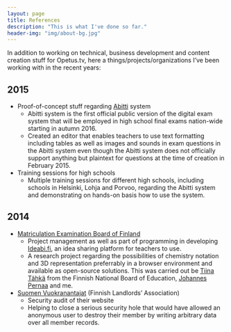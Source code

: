 ```yaml
---
layout: page
title: References
description: "This is what I've done so far."
header-img: "img/about-bg.jpg"
---
```


In addition to working on technical, business development and content creation stuff for Opetus.tv, here a things/projects/organizations I’ve been working with in the recent years:

## 2015

- Proof-of-concept stuff regarding [Abitti][abitti] system
	- Abitti system is the first official public version of the digital exam system that will be employed in high school final exams nation-wide starting in autumn 2016.
	- Created an editor that enables teachers to use text formatting including tables as well as images and sounds in exam questions in the Abitti system even though the Abitti system does not officially support anything but plaintext for questions at the time of creation in February 2015.
- Training sessions for high schools
	- Multiple training sessions for different high schools, including schools in Helsinki, Lohja and Porvoo, regarding the Abitti system and demonstrating on hands-on basis how to use the system.

## 2014

- [Matriculation Examination Board of Finland][ytl]
	- Project management as well as part of programming in developing [Ideabi.fi][ideabi], an idea sharing platform for teachers to use.
	- A research project regarding the possibilities of chemistry notation and 3D representation preferrably in a browser environment and available as open-source solutions. This was carried out be [Tiina Tähkä][tahka] from the Finnish National Board of Education, [Johannes Pernaa][pernaa] and me.
- [Suomen Vuokranantajat][vuokranantajat] (Finnish Landlords’ Association)
	- Security audit of their website
	- Helping to close a serious security hole that would have allowed an anonymous user to destroy their member by writing arbitrary data over all member records.

[abitti]: http://www.abitti.fi
[ytl]: http://www.ylioppilastutkinto.fi/
[ideabi]: http://ideabi.fi/
[tahka]: https://twitter.com/tiinatahka
[pernaa]: https://twitter.com/johannespernaa
[vuokranantajat]: http://www.vuokranantajat.fi/